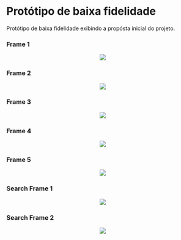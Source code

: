 # Protótipo de baixa fidelidade

Protótipo de baixa fidelidade exibindo a propósta inicial do projeto. 

### Frame 1
<center>
<img src="https://raw.githubusercontent.com/fga-eps-mds/2018.2-NaturalSearch/gh-pages/docs/images/lowfidelityprototype-frame1.png">
</center>

### Frame 2
<center>
<img src="https://raw.githubusercontent.com/fga-eps-mds/2018.2-NaturalSearch/gh-pages/docs/images/lowfidelityprototype-frame2.png">
</center>

### Frame 3
<center>
<img src="https://raw.githubusercontent.com/fga-eps-mds/2018.2-NaturalSearch/gh-pages/docs/images/lowfidelityprototype-frame3.png">
</center>

### Frame 4
<center>
<img src="https://raw.githubusercontent.com/fga-eps-mds/2018.2-NaturalSearch/gh-pages/docs/images/lowfidelityprototype-frame4.png">
</center>

### Frame 5
<center>
<img src="https://raw.githubusercontent.com/fga-eps-mds/2018.2-NaturalSearch/gh-pages/docs/images/lowfidelityprototype-frame5.png">
</center>

### Search Frame 1
<center>
<img src="https://raw.githubusercontent.com/fga-eps-mds/2018.2-NaturalSearch/gh-pages/docs/images/lowfidelityprototype-searchframe1.png">
</center>

### Search Frame 2
<center>
<img src="https://raw.githubusercontent.com/fga-eps-mds/2018.2-NaturalSearch/gh-pages/docs/images/lowfidelityprototype-searchframe2.png">
</center>